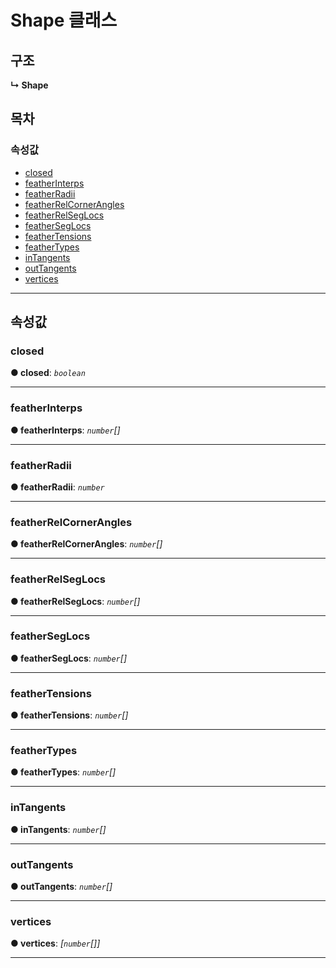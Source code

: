 # Shape 클래스

## 구조

**↳ Shape**

## 목차

### 속성값

- [closed](_affectscript_.affectscriptapi.shape.md#closed)
- [featherInterps](_affectscript_.affectscriptapi.shape.md#featherinterps)
- [featherRadii](_affectscript_.affectscriptapi.shape.md#featherradii)
- [featherRelCornerAngles](_affectscript_.affectscriptapi.shape.md#featherrelcornerangles)
- [featherRelSegLocs](_affectscript_.affectscriptapi.shape.md#featherrelseglocs)
- [featherSegLocs](_affectscript_.affectscriptapi.shape.md#featherseglocs)
- [featherTensions](_affectscript_.affectscriptapi.shape.md#feathertensions)
- [featherTypes](_affectscript_.affectscriptapi.shape.md#feathertypes)
- [inTangents](_affectscript_.affectscriptapi.shape.md#intangents)
- [outTangents](_affectscript_.affectscriptapi.shape.md#outtangents)
- [vertices](_affectscript_.affectscriptapi.shape.md#vertices)

---

## 속성값

<a id="closed"></a>

### closed

**● closed**: _`boolean`_

---

<a id="featherinterps"></a>

### featherInterps

**● featherInterps**: _`number`[]_

---

<a id="featherradii"></a>

### featherRadii

**● featherRadii**: _`number`_

---

<a id="featherrelcornerangles"></a>

### featherRelCornerAngles

**● featherRelCornerAngles**: _`number`[]_

---

<a id="featherrelseglocs"></a>

### featherRelSegLocs

**● featherRelSegLocs**: _`number`[]_

---

<a id="featherseglocs"></a>

### featherSegLocs

**● featherSegLocs**: _`number`[]_

---

<a id="feathertensions"></a>

### featherTensions

**● featherTensions**: _`number`[]_

---

<a id="feathertypes"></a>

### featherTypes

**● featherTypes**: _`number`[]_

---

<a id="intangents"></a>

### inTangents

**● inTangents**: _`number`[]_

---

<a id="outtangents"></a>

### outTangents

**● outTangents**: _`number`[]_

---

<a id="vertices"></a>

### vertices

**● vertices**: _[`number`[]]_

---
